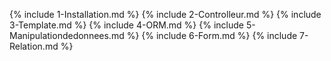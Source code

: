 {% include 1-Installation.md %}
{% include 2-Controlleur.md %}
{% include 3-Template.md %}
{% include 4-ORM.md %}
{% include 5-Manipulationdedonnees.md %}
{% include 6-Form.md %}
{% include 7-Relation.md %}
